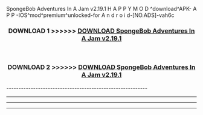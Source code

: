  SpongeBob Adventures In A Jam v2.19.1 H A P P Y M O D ^download^APK- A P P -IOS^mod^premium^unlocked-for A n d r o i d-[NO.ADS]-vah6c



<div align="center">

<h3>DOWNLOAD 1 >>>>>> <a href="https://en-mod.web.app/?en= SpongeBob Adventures In A Jam v2.19.1">DOWNLOAD SpongeBob Adventures In A Jam v2.19.1 </a></h3><br>

<h3>DOWNLOAD 2 >>>>>> <a href="https://en-mod.web.app/?en= SpongeBob Adventures In A Jam v2.19.1">DOWNLOAD SpongeBob Adventures In A Jam v2.19.1 </a></h3>

</div>
----------------------------------------------------------

----------------------------------------------------------

----------------------------------------------------------

----------------------------------------------------------



